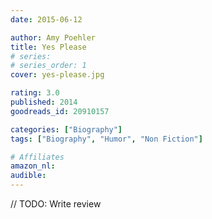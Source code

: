```yaml
---
date: 2015-06-12

author: Amy Poehler
title: Yes Please
# series: 
# series_order: 1
cover: yes-please.jpg

rating: 3.0
published: 2014
goodreads_id: 20910157

categories: ["Biography"]
tags: ["Biography", "Humor", "Non Fiction"]

# Affiliates
amazon_nl: 
audible: 
---
```


// TODO: Write review
